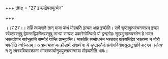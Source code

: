 +++
title = "27 इच्छाद्वेषसमुत्थेन"

+++
  
  
।।7.27।। तर्हि त्वज्ज्ञाने तान् माया कथं मोहयति इत्यत आह इच्छेति। सर्गे
सृष्टावुत्पत्त्यनन्तरम् इच्छा स्वेष्टवस्तुषु द्वेषस्तद्विपरीतवस्तुषु
ताभ्यां सम्यक् प्रकारेणोत्थितो यो द्वन्द्वमोहः सुखदुःखरूपस्तेन हे भारत
भक्तवंशज सर्वभूतानि सम्मोहं यान्ति प्राप्नुवन्ति। भारतेति सम्बोधनेन
भरतवत् कस्यचिदेव भक्तस्य न मोहो भवतीति व्यञ्जितम्। अत्रायं भावः
मत्क्रीडार्थं सेवार्थं वा ये सृष्टास्तैर्मत्संयोगवियोगसुखदुःखविचार एव
कर्तव्यः न तु स्वस्वविचारकाणां भगवत्कार्यानुपयुक्तत्वान्माया मोहयतीति
भावः।  
  
